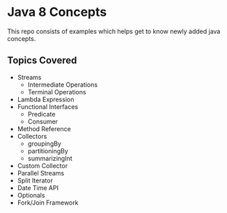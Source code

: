 
# Java 8 Concepts

This repo consists of examples which helps get to know newly added java concepts.



## Topics Covered

- Streams
    - Intermediate Operations
    - Terminal Operations
- Lambda Expression
- Functional Interfaces
    - Predicate
    - Consumer
- Method Reference
- Collectors
    - groupingBy
    - partitioningBy
    - summarizingInt
- Custom Collector
- Parallel Streams
- Split Iterator
- Date Time API
- Optionals
- Fork/Join Framework
